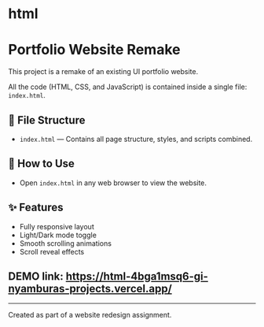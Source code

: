 # html

# Portfolio Website Remake

This project is a remake of an existing UI portfolio website.

All the code (HTML, CSS, and JavaScript) is contained inside a single file: `index.html`.

## 📁 File Structure

- `index.html` — Contains all page structure, styles, and scripts combined.

## 📖 How to Use

- Open `index.html` in any web browser to view the website.

## ✨ Features

- Fully responsive layout
- Light/Dark mode toggle
- Smooth scrolling animations
- Scroll reveal effects

## DEMO link: https://html-4bga1msq6-gi-nyamburas-projects.vercel.app/
---

Created as part of a website redesign assignment.
